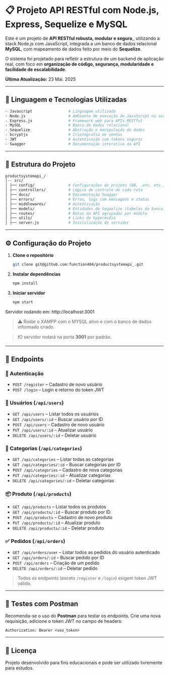 # 📋 Projeto API RESTful com Node.js, Express, Sequelize e MySQL

Este é um projeto de **API RESTful robusta, modular e segura**,, utilizando a stack Node.js com JavaScript, integrada a um banco de dados relacional **MySQL**, com mapeamento de dados feito por meio do **Sequelize**.

O sistema foi projetado para refletir a estrutura de um backend de aplicação real, com foco em **organização de código, segurança, modularidade e facilidade de escalabilidade**.

**Última Atualização:** 23 Mai. 2025

---

## 🔧 Linguagem e Tecnologias Utilizadas

```bash
- Javascript                # Linguagem utilizada
- Node.js                   # Ambiente de execução de JavaScript no servidor
- Express.js                # Framework web para APIs RESTful
- MySQL                     # Banco de dados relacional
- Sequelize                 # Abstração e manipulação de dados
- bcryptjs                  # Criptografia de senhas 
- JWT                       # Autenticação com tokens seguros
- Swagger                   # Documentação interativa da API
```

---

## 📁 Estrutura do Projeto

```bash
productsystemapi_/ 
│-- src/ 
│ ├── config/               # Configurações do projeto (DB, .env, etc.)
│ ├── controllers/          # Lógica de controle de cada rota
│ ├── docs/                 # Documentação Swagger
│ ├── errors/               # Erros, logs com mensagens e status
│ ├── middlewares/          # Autenticação
│ ├── models/               # Entidades do Sequelize (tabelas do banco) 
│ ├── routes/               # Rotas da API agrupadas por módulo
│ ├── utils/                # Links do hypermidia
│ ├── server.js             # Inicialização do servidor
```

---

## ⚙️ Configuração do Projeto

1. **Clone o repositório**  
   ```bash
   git clone git@github.com:function404/productsystemapi_.git
   ```

2. **Instalar dependências**  
   ```bash
   npm install
   ```

3. **Iniciar servidor**  
   ```bash
   npm start
   ```
Servidor rodando em: http://localhost:3001

> ⚠️ Rodar o XAMPP com o MYSQL ativo e com o banco de dados informado criado. 

> ❗O servidor rodará na porta **3001** por padrão.

---

## 📌 Endpoints

### 🔑 Autenticação
- `POST /register` – Cadastro de novo usuário
- `POST /login` – Login e retorno do token JWT

### 👤 Usuários (`/api/users`)
- `GET /api/users` – Listar todos os usuários
- `GET /api/users/:id` – Buscar usuário por ID
- `POST /api/users` - Cadastro de novo usuário
- `PUT /api/users/:id` – Atualizar usuário
- `DELETE /api/users/:id` – Deletar usuário

### 📃 Categorias (`/api/categories`)
- `GET /api/categories` – Listar todas as categorias
- `GET /api/categories/:id` – Buscar categorias por ID
- `POST /api/categories` – Cadastro de nova categorias
- `PUT /api/categories/:id` – Atualizar categorias
- `DELETE /api/categories/:id` – Deletar categorias

### 📦 Produto (`/api/products`)
- `GET /api/products` – Listar todos os produtos
- `GET /api/products/:id` – Buscar produto por ID
- `POST /api/products` – Cadastro de novo produto
- `PUT /api/products/:id` – Atualizar produto
- `DELETE /api/products/:id` – Deletar produto

### ✅ Pedidos (`/api/orders`)
- `GET /api/orders/user` – Listar todos as pedidos do usuário autenticado
- `GET /api/orders/:id` – Buscar pedido por ID
- `POST /api/orders` – Criação de um pedido
- `DELETE /api/orders/:id` – Deletar pedido

> Todos os endpoints (exceto `/register` e `/login`) exigem token JWT válido.

---

## 🧪 Testes com Postman

Recomenda-se o uso do **Postman** para testar os endpoints. Crie uma nova requisição, adicione o token JWT no campo de headers:

```
Authorization: Bearer <seu_token>
```

---

## 📝 Licença

Projeto desenvolvido para fins educacionais e pode ser utilizado livremente para estudos.